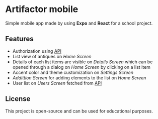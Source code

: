 # Artifactor mobile
Simple mobile app made by using **Expo** and **React** for a school project.

## Features
- Authorization using [API](https://reqres.in/api)
- List view of antiques on *Home Screen*
- Details of each list items are visible on *Details Screen* which can be opened through a dialog on *Home Screen* by clicking on a list item
- Accent color and theme customization on *Settings Screen*
- *Addittion Screen* for adding elements to the list on *Home Screen*
- User list on *Users Screen* fetched from [API](https://reqres.in/api)

## License
This project is open-source and can be used for educational purposes.
